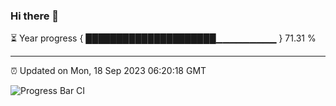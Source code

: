 ### Hi there 👋

⏳ Year progress { █████████████████████▁▁▁▁▁▁▁▁▁ } 71.31 %

---

⏰ Updated on Mon, 18 Sep 2023 06:20:18 GMT

![Progress Bar CI](https://github.com/liununu/liununu/workflows/Progress%20Bar%20CI/badge.svg)

